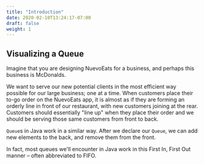 ```yaml
---
title: "Introduction"
date: 2020-02-10T13:24:17-07:00
draft: false
weight: 1
--- 
```


## Visualizing a Queue

Imagine that you are designing NuevoEats for a business, and perhaps this business is McDonalds.

We want to serve our new potential clients in the most efficient way possible for our large business; one at a time. When customers place their to-go order on the NuevoEats app, it is almost as if they are forming an orderly line in front of our restaurant, with new customers joining at the rear. Customers should essentially "line up" when they place their order and we should be serving those same customers from front to back.

`Queue`s in Java work in a similar way. After we declare our `Queue`, we can add new elements to the back, and remove them from the front.

In fact, most queues we'll encounter in Java work in this First In, First Out manner – often abbreviated to FIFO.